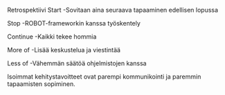 Retrospektiivi
Start
-Sovitaan aina seuraava tapaaminen edellisen lopussa

Stop
-ROBOT-frameworkin kanssa työskentely

Continue
-Kaikki tekee hommia

More of
-Lisää keskustelua ja viestintää

Less of
-Vähemmän säätöä ohjelmistojen kanssa

Isoimmat kehitystavoitteet ovat parempi kommunikointi ja paremmin tapaamisten sopiminen.
